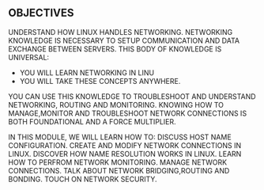 OBJECTIVES
--
UNDERSTAND HOW LINUX HANDLES NETWORKING.
NETWORKING KNOWLEDGE IS NECESSARY TO SETUP COMMUNICATION AND DATA EXCHANGE BETWEEN SERVERS.
THIS BODY OF KNOWLEDGE IS UNIVERSAL:
- YOU WILL LEARN NETWORKING IN LINU
- YOU WILL TAKE THESE CONCEPTS ANYWHERE.

YOU CAN USE THIS KNOWLEDGE TO TROUBLESHOOT AND UNDERSTAND NETWORKING, ROUTING AND MONITORING.
KNOWING HOW TO MANAGE,MONITOR AND TROUBLESHOOT NETWORK CONNECTIONS IS BOTH FOUNDATIONAL AND A FORCE MULTIPLIER.

IN THIS MODULE, WE WILL LEARN HOW TO:
DISCUSS HOST NAME CONFIGURATION.
CREATE AND MODIFY NETWORK CONNECTIONS IN LINUX.
DISCOVER HOW NAME RESOLUTION WORKS IN LINUX.
LEARN HOW TO PERFROM NETWORK MONITORING.
MANAGE NETWORK CONNECTIONS.
TALK ABOUT NETWORK BRIDGING,ROUTING AND BONDING.
TOUCH ON NETWORK SECURITY.
